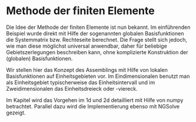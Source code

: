 # Methode der finiten Elemente

Die Idee der Methode der finiten Elemente ist nun bekannt. Im einführenden Beispiel wurde direkt mit Hilfe der sogenannten globalen Basisfunktionen die Systemmatrix bzw. Rechteseite berechnet. Die Frage stellt sich jedoch, wie man diese möglichst universal anwendbar, daher für beliebige Gebietszerlegungen beschreiben kann, ohne komplizierte Konstruktion der (globalen) Basisfunktionen.

Wir stellen hier das Konzept des Assemblings mit Hilfe von lokalen Basisfunktionen auf Einheitsgebieten vor. Im Eindimensionalen benutzt man als Einheitsgebiet typischerweise das Einheitsintervall und im Zweidimensionalen das Einheitsdreieck oder -viereck.

Im Kapitel wird das Vorgehen im 1d und 2d detailliert mit Hilfe von numpy betrachtet. Parallel dazu wird die Implementierung ebenso mit NGSolve gezeigt.

```{tableofcontents}
```
